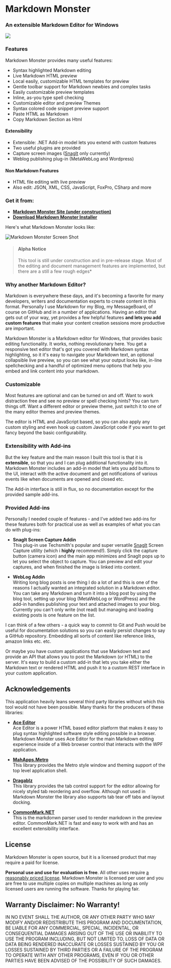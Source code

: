 # Markdown Monster
### An extensible Markdown Editor for Windows

![](Art/MarkdownMonster.png)

### Features
Markdown Monster provides many useful features:

* Syntax highlighted Markdown editing
* Live Markdown HTML preview 
* Local easily, customizable HTML templates for preview
* Gentle toolbar support for Markdown newbies and complex tasks
* Easily customizable preview templates
* Inline, as-you type spell checking
* Customizable editor and preview Themes
* Syntax colored code snippet preview support
* Paste HTML as Markdown
* Copy Markdown Section as Html

#### Extensibility
* Extensible: .NET Add-in model lets you extend with custom features
* Two useful plugins are provided
* Capture screen images ([SnagIt](http://techsmith.com/snagit) only currently)
* Weblog publishing plug-in (MetaWebLog and Wordpress)

#### Non Markdown Features
* HTML file editing with live preview
* Also edit: JSON, XML, CSS, JavaScript, FoxPro, CSharp and more

### Get it from:
* **[Markdown Monster Site (under construction)](http://markdownmonster.west-wind.com)**
* **[Download Markdown Monster Installer](http://markdownmonster.west-wind.com/download.aspx)**

Here's what Markdown Monster looks like:

![Markdown Monster Screen Shot](ScreenShot.png)

> #### Alpha Notice
> This tool is still under construction and in pre-release stage. Most of the editing and document management features are implemented, but there are a still a few rough edges*

### Why another Markdown Editor?
Markdown is everywhere these days, and it's becoming a favorite for many developers, writers and documentation experts to create content in this format. Personally I use Markdown for my Blog, my MessageBoard, of course on GitHub and in a number of applications. Having an editor that gets out of your way, yet provides a few helpful features **and lets you add custom features** that make your content creation sessions more productive are important.

Markdown Monster is a Markdown editor for Windows, that provides basic editing functionality. It works, nothing revolutionary here. You get a responsive text editor that's got you covered with Markdown syntax highlighting, so it it's easy to navigate your Markdown text, an optional collapsible live preview, so you can see what your output looks like, in-line spellchecking and a handful of optimized menu options that help you embed and link content into your markdown.

### Customizable
Most features are optional and can be turned on and off. Want to work distraction free and see no preview or spell checking hints? You can turn things off. Want a different editor or preview theme, just switch it to one of the many editor themes and preview themes. 

The editor is HTML and JavaScript based, so you can also apply any custom styling and even hook up custom JavaScript code if you want to get fancy beyond the basic configurability.

### Extensibility with Add-ins
But the key feature and the main reason I built this tool is that it is **extensible**, so that you and I can plug additional functionality into it. Markdown Monster includes an add-in model that lets you add buttons to the UI, interact with the active document and get notifications of various events like when documents are opened and closed etc.

The Add-in interface is still in flux, so no documentation except for the provided sample add-ins.

### Provided Add-ins
Personally I needed couple of features - and I've added two add-ins for these features both for practical use as well as examples of what you can do with plug-ins:

* **SnagIt Screen Capture Addin**  
This plug-in use Techsmith's popular and super versatile [SnagIt](http://techsmith.com/snagit) Screen Capture utility (which i **highly** recommend!). Simply click the capture button (camera icon) and the main app minimizes and SnagIt pops up to let you select the object to capture. You can preview and edit your captures, and when finished the image is linked into content.

* **WebLog Addin**  
Writing long blog posts is one thing I do a lot of and this is one of the reasons I actually wanted an integrated solution in a Markdown editor. You can take any Markdown and turn it into a blog post by using the blog tool, setting up your blog (MetaWebLog or WordPress) and the add-in handles publishing your text and attached images to your blog. Currently you can't only write (not read) but managing and loading existing posts is one feature on the list.

I can think of a few others - a quick way to commit to Git and Push would be useful for documentation solutions so you can easily persist changes to say a GitHub repository. Embedding all sorts of content like reference links, amazon links etc. etc.

Or maybe you have custom applications that use Markdown text and provide an API that allows you to post the Markdown (or HTML) to the server. It's easy to build a custom add-in that lets you take either the Markdown text or rendered HTML and push it to a custom REST interface in your custom application.

## Acknowledgements
This application heavily leans several third party libraries without which this tool would not have been possible. Many thanks for the producers of these libraries:

* **[Ace Editor](https://ace.c9.io)**  
Ace Editor is a power HTML based editor platform that makes it easy to plug syntax highlighted software style editing possible in a browser. Markdown Monster uses Ace Editor for the main Markdown editing experience inside of a Web browser control that interacts with the WPF application.

* **[MahApps.Metro](http://mahapps.com/)**  
This library provides the Metro style window and theming support of the top level application shell.

* **[Dragablz](https://dragablz.net/)**  
This library provides the tab control support for the editor allowing for nicely styled tab reordering and overflow. Although not used in Markdown Monster the library also supports tab tear off tabs and layout docking.

* **[CommonMark.NET](https://github.com/Knagis/CommonMark.NET)**  
This is the markdonwn parser used to render markdown in the preview editor. CommonMark.NET is fast and easy to work with and has an excellent extensibility interface.

## License
Markdown Monster is open source, but it is a licensed product that may require a paid for license.

**Personal use and use for evaluation is free**. All other uses require [a reasonably priced license](http://store.west-wind.com/product/MARKDOWN_MONSTER). Markdown Monster is licensed per user and you are free to use multiple copies on multiple machines as long as only licensed users are running the software. Thanks for playing fair.

## Warranty Disclaimer: No Warranty!
IN NO EVENT SHALL THE AUTHOR, OR ANY OTHER PARTY WHO MAY MODIFY AND/OR REDISTRIBUTE 
THIS PROGRAM AND DOCUMENTATION, BE LIABLE FOR ANY COMMERCIAL, SPECIAL, INCIDENTAL, OR 
CONSEQUENTIAL DAMAGES ARISING OUT OF THE USE OR INABILITY TO USE THE PROGRAM INCLUDING, 
BUT NOT LIMITED TO, LOSS OF DATA OR DATA BEING RENDERED INACCURATE OR LOSSES SUSTAINED 
BY YOU OR LOSSES SUSTAINED BY THIRD PARTIES OR A FAILURE OF THE PROGRAM TO OPERATE WITH 
ANY OTHER PROGRAMS, EVEN IF YOU OR OTHER PARTIES HAVE BEEN ADVISED OF THE POSSIBILITY 
OF SUCH DAMAGES.